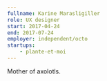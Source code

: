 ```yaml
---
fullname: Karine Marasligiller
role: UX designer
start: 2017-04-24
end: 2017-07-24
employer: independent/octo
startups:
    - plante-et-moi
---
```


Mother of axolotls.
